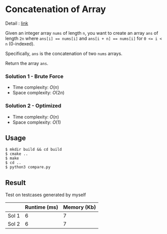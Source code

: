 # Concatenation of Array
Detail : [link](https://leetcode.com/problems/concatenation-of-array/)

Given an integer array `nums` of length `n`, you want to create an array `ans` of length `2n` where `ans[i] == nums[i]` and `ans[i + n] == nums[i]` for `0 <= i < n` (0-indexed).

Specifically, `ans` is the concatenation of two `nums` arrays.

Return the array `ans`.

### Solution 1 - Brute Force
* Time complexity: $O(n)$
* Space complexity: $O(2n)$

### Solution 2 - Optimized
* Time complexity: $O(n)$
* Space complexity: $O(1)$

## Usage
```shell
$ mkdir build && cd build
$ cmake ..
$ make
$ cd ..
$ python3 compare.py
```

## Result
Test on testcases generated by myself

|       |Runtime (ms)| Memory (Kb) |
|-------|------------|-------------|
| Sol 1 | 6          | 7           |
| Sol 2 | 6          | 7           |